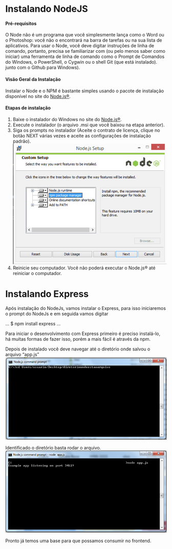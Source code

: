 # Instalando NodeJS

#### Pré-requisitos
O Node não é um programa que você simplesmente lança como o Word ou o Photoshop: você não o encontrará na barra de tarefas ou na sua lista de aplicativos. Para usar o Node, você deve digitar instruções de linha de comando, portanto, precisa se familiarizar com (ou pelo menos saber como iniciar) uma ferramenta de linha de comando como o Prompt de Comandos do Windows, o PowerShell, o Cygwin ou o shell Git (que está instalado). junto com o Github para Windows).

#### Visão Geral da Instalação
Instalar o Node e o NPM é bastante simples usando o pacote de instalação disponível no site do [Node.js®]( https://nodejs.org/en/download/).

#### Etapas de instalação
1.	Baixe o instalador do Windows no site do [Node.js®]( https://nodejs.org/en/download/).
2.	Execute o instalador (o arquivo .msi que você baixou na etapa anterior).
3.	Siga os prompts no instalador (Aceite o contrato de licença, clique no botão NEXT várias vezes e aceite as configurações de instalação padrão).
![](https://github.com/gilsonroberto/testePP/blob/master/backend/installerNode.png)
4.	Reinicie seu computador. Você não poderá executar o Node.js® até reiniciar o computador.

# Instalando Express
Após instalação do NodeJs, vamos instalar o Express, para isso iniciaremos o prompt do NodeJs e em  seguida vamos digitar

...
$ npm install express
...

Para iniciar o desenvolvimento com Express primeiro é preciso instalá-lo, há muitas formas de fazer isso, porém a mais fácil é através da npm.

Depois de instalado você deve navegar até o diretório onde salvou o arquivo “app.js”
![]( https://github.com/gilsonroberto/testePP/blob/master/backend/express1.PNG)

Identificado o diretório basta rodar o arquivo.
![]( https://github.com/gilsonroberto/testePP/blob/master/backend/express.png)

Pronto já temos uma base para que possamos consumir no frontend.


